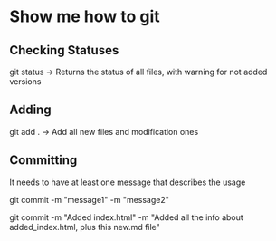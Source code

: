 # Show me how to git

## Checking Statuses

git status  -> Returns the status of all files, with warning for not added versions

## Adding

git add .  -> Add all new files and modification ones

## Committing

It needs to have at least one message that describes the usage

git commit -m "message1" -m "message2"

git commit -m "Added index.html" -m "Added all the info about added_index.html, plus this new.md file"

